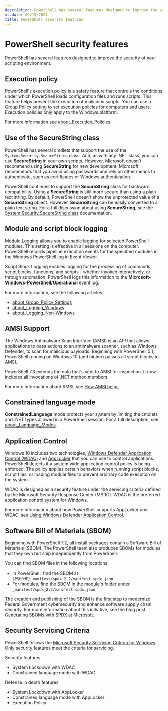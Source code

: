 ```yaml
---
description: PowerShell has several features designed to improve the security of your scripting environment.
ms.date: 09/19/2024
title: PowerShell security features
---
```

# PowerShell security features

PowerShell has several features designed to improve the security of your scripting environment.

## Execution policy

PowerShell's execution policy is a safety feature that controls the conditions under which
PowerShell loads configuration files and runs scripts. This feature helps prevent the execution of
malicious scripts. You can use a Group Policy setting to set execution policies for computers and
users. Execution policies only apply to the Windows platform.

For more information see [about_Execution_Policies][02].

## Use of the SecureString class

PowerShell has several cmdlets that support the use of the `System.Security.SecureString` class.
And, as with any .NET class, you can use **SecureString** in your own scripts. However, Microsoft
doesn't recommend using **SecureString** for new development. Microsoft recommends that you avoid
using passwords and rely on other means to authenticate, such as certificates or Windows
authentication.

PowerShell continues to support the **SecureString** class for backward compatibility. Using a
**SecureString** is still more secure than using a plain text string. By default, PowerShell doesn't
show the unprotected value of a **SecureString** object. However, **SecureString** can be easily
converted to a plain text string. For a full discussion about using **SecureString**, see the
[System.Security.SecureString class][01] documentation.

## Module and script block logging

Module Logging allows you to enable logging for selected PowerShell modules. This setting is
effective in all sessions on the computer. PowerShell records pipeline execution events for the
specified modules in the Windows PowerShell log in Event Viewer.

Script Block Logging enables logging for the processing of commands, script blocks, functions, and
scripts - whether invoked interactively, or through automation. PowerShell logs this information to
the **Microsoft-Windows-PowerShell/Operational** event log.

For more information, see the following articles:

- [about_Group_Policy_Settings][03]
- [about_Logging_Windows][06]
- [about_Logging_Non-Windows][05]

## AMSI Support

The Windows Antimalware Scan Interface (AMSI) is an API that allows applications to pass actions to
an antimalware scanner, such as Windows Defender, to scan for malicious payloads. Beginning with
PowerShell 5.1, PowerShell running on Windows 10 (and higher) passes all script blocks to AMSI.

PowerShell 7.3 extends the data that's sent to AMSI for inspection. It now includes all invocations
of .NET method members.

For more information about AMSI, see [How AMSI helps][09].

## Constrained language mode

**ConstrainedLanguage** mode protects your system by limiting the cmdlets and .NET types allowed in
a PowerShell session. For a full description, see [about_Language_Modes][04].

## Application Control

Windows 10 includes two technologies, [Windows Defender Application Control (WDAC)][08] and
[AppLocker][07] that you can use to control applications. PowerShell detects if a system wide
application control policy is being enforced. The policy applies certain behaviors when running
script blocks, script files, or loading module files to prevent arbitrary code execution on the
system.

WDAC is designed as a security feature under the servicing criteria defined by the Microsoft
Security Response Center (MSRC). WDAC is the preferred application control system for Windows.

For more information about how PowerShell supports AppLocker and WDAC, see
[Using Windows Defender Application Control][10].

## Software Bill of Materials (SBOM)

Beginning with PowerShell 7.2, all install packages contain a Software Bill of Materials (SBOM). The
PowerShell team also produces SBOMs for modules that they own but ship independently from
PowerShell.

You can find SBOM files in the following locations:

- In PowerShell, find the SBOM at `$PSHOME/_manifest/spdx_2.2/manifest.spdx.json`.
- For modules, find the SBOM in the module's folder under `_manifest/spdx_2.2/manifest.spdx.json`.

The creation and publishing of the SBOM is the first step to modernize Federal Government
cybersecurity and enhance software supply chain security. For more information about this
initiative, see the blog post [Generating SBOMs with SPDX at Microsoft][11].

## Security Servicing Criteria

PowerShell follows the [Microsoft Security Servicing Criteria for Windows][12]. Only security
features meet the criteria for servicing.

Security features

- System Lockdown with WDAC
- Constrained language mode with WDAC

Defense in depth features

- System Lockdown with AppLocker
- Constrained language mode with AppLocker
- Execution Policy

<!-- link references -->
[01]: /dotnet/fundamentals/runtime-libraries/system-security-securestring
[02]: /powershell/module/microsoft.powershell.core/about/about_execution_policies
[03]: /powershell/module/microsoft.powershell.core/about/about_group_policy_settings#turn-on-module-logging
[04]: /powershell/module/microsoft.powershell.core/about/about_language_modes
[05]: /powershell/module/microsoft.powershell.core/about/about_logging_non-windows
[06]: /powershell/module/microsoft.powershell.core/about/about_logging_windows
[07]: /windows/security/threat-protection/windows-defender-application-control/applocker/what-is-applocker
[08]: /windows/security/threat-protection/windows-defender-application-control/windows-defender-application-control
[09]: /windows/win32/amsi/how-amsi-helps
[10]: app-control/application-control.md
[11]: https://devblogs.microsoft.com/engineering-at-microsoft/generating-software-bills-of-materials-sboms-with-spdx-at-microsoft/
[12]: https://www.microsoft.com/msrc/windows-security-servicing-criteria
